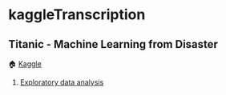 # kaggleTranscription

## Titanic - Machine Learning from Disaster
🏠 [Kaggle](https://www.kaggle.com/c/titanic)
1. [Exploratory data analysis](https://kaggle-kr.tistory.com/17?category=868316)
